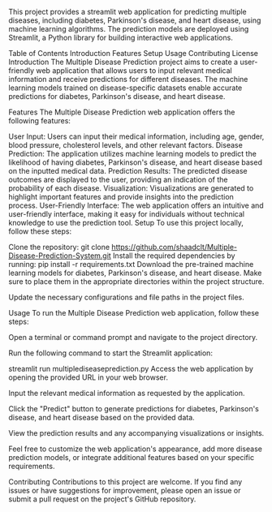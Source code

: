 This project provides a streamlit web application for predicting multiple diseases, including diabetes, Parkinson's disease, and heart disease, using machine learning algorithms. The prediction models are deployed using Streamlit, a Python library for building interactive web applications.

Table of Contents
Introduction
Features
Setup
Usage
Contributing
License
Introduction
The Multiple Disease Prediction project aims to create a user-friendly web application that allows users to input relevant medical information and receive predictions for different diseases. The machine learning models trained on disease-specific datasets enable accurate predictions for diabetes, Parkinson's disease, and heart disease.

Features
The Multiple Disease Prediction web application offers the following features:

User Input: Users can input their medical information, including age, gender, blood pressure, cholesterol levels, and other relevant factors.
Disease Prediction: The application utilizes machine learning models to predict the likelihood of having diabetes, Parkinson's disease, and heart disease based on the inputted medical data.
Prediction Results: The predicted disease outcomes are displayed to the user, providing an indication of the probability of each disease.
Visualization: Visualizations are generated to highlight important features and provide insights into the prediction process.
User-Friendly Interface: The web application offers an intuitive and user-friendly interface, making it easy for individuals without technical knowledge to use the prediction tool.
Setup
To use this project locally, follow these steps:

Clone the repository:
git clone https://github.com/shaadclt/Multiple-Disease-Prediction-System.git
Install the required dependencies by running:
pip install -r requirements.txt
Download the pre-trained machine learning models for diabetes, Parkinson's disease, and heart disease. Make sure to place them in the appropriate directories within the project structure.

Update the necessary configurations and file paths in the project files.

Usage
To run the Multiple Disease Prediction web application, follow these steps:

Open a terminal or command prompt and navigate to the project directory.

Run the following command to start the Streamlit application:

streamlit run multiplediseaseprediction.py
Access the web application by opening the provided URL in your web browser.

Input the relevant medical information as requested by the application.

Click the "Predict" button to generate predictions for diabetes, Parkinson's disease, and heart disease based on the provided data.

View the prediction results and any accompanying visualizations or insights.

Feel free to customize the web application's appearance, add more disease prediction models, or integrate additional features based on your specific requirements.

Contributing
Contributions to this project are welcome. If you find any issues or have suggestions for improvement, please open an issue or submit a pull request on the project's GitHub repository.
